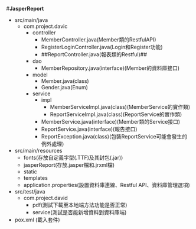 #**JasperReport**

- src/main/java
  - com.project.davic
    - controller
      - MemberController.java(Member類的RestfulAPI)
      - RegisterLoginController.java(Login和Register功能)
      - ##ReportController.java(報表類的Restful)##
    - dao
      - MemberRepository.java(interface)(Member的資料庫接口)
    - model
      - Member.java(class)
      - Gender.java(Enum)
    - service
      - impl
        - MemberServiceImpl.java(class)(MemberService的實作類)
        - ReportServiceImpl.java(class)(ReportService的實作類)
      - MemberService.java(interface)(Member類的Service接口)
      - ReportService.java(interface)(報告接口)
      - ReportException.java(class)(包裝ReportService可能會發生的例外處理)
- src/main/resources
  - fonts(存放自定義字型(.TTF)及其封包(.jar))
  - jasperReport(存放.jasper檔和.jrxml檔)
  - static
  - templates
  - application.properties(設置資料庫連線、Restful API、資料庫管理選項)
- src/test/java
  - com.project.david
    - pdf(測試下載至本地端方法功能是否正常)
    - service(測試是否能新增資料到資料庫端)
- pox.xml (載入套件)

